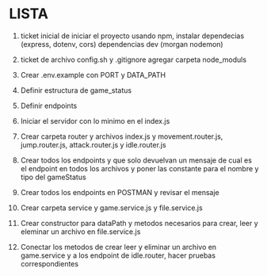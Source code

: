# LISTA

1. ticket inicial de iniciar el proyecto usando npm, instalar dependecias (express, dotenv, cors) dependencias dev (morgan nodemon)

2. ticket de archivo config.sh y .gitignore agregar carpeta node_moduls

3. Crear .env.example con PORT y DATA_PATH

4. Definir estructura de game_status

5. Definir endpoints

6. Iniciar el servidor con lo minimo en el index.js

7. Crear carpeta router y archivos index.js y movement.router.js, jump.router.js, attack.router.js y idle.router.js

8. Crear todos los endpoints y que solo devuelvan un mensaje de cual es el endpoint en todos los archivos y poner las constante para el nombre y tipo del gameStatus

9. Crear todos los endpoints en POSTMAN y revisar el mensaje

10. Crear carpeta service y game.service.js y file.service.js

11. Crear constructor para dataPath y metodos necesarios para crear, leer y eleminar un archivo en file.service.js

12. Conectar los metodos de crear leer y eliminar un archivo en game.service y a los endpoint de idle.router, hacer pruebas correspondientes
